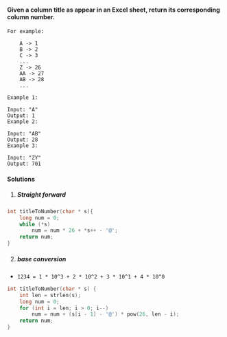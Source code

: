 #### Given a column title as appear in an Excel sheet, return its corresponding column number.

```
For example:

    A -> 1
    B -> 2
    C -> 3
    ...
    Z -> 26
    AA -> 27
    AB -> 28 
    ...

Example 1:

Input: "A"
Output: 1
Example 2:

Input: "AB"
Output: 28
Example 3:

Input: "ZY"
Output: 701
```


#### Solutions

1. ##### Straight forward

```c++
int titleToNumber(char * s){
    long num = 0;
    while (*s)
        num = num * 26 + *s++ - '@';
    return num;
}
```

2. ##### base conversion

- `1234 = 1 * 10^3 + 2 * 10^2 + 3 * 10^1 + 4 * 10^0`

```c++
int titleToNumber(char * s) {
    int len = strlen(s);
    long num = 0;
    for (int i = len; i > 0; i--)
        num = num + (s[i - 1] - '@') * pow(26, len - i);
    return num;
}
```
